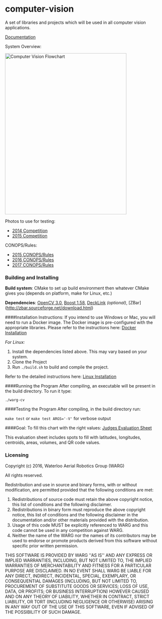 computer-vision
===============

A set of libraries and projects which will be used in all computer vision applications.

[Documentation](http://uwarg.github.io/computer-vision/html/)


System Overview:
<p><img src="http://i.imgur.com/zt84SZQ.jpg" alt="Computer Vision Flowchart" width="400px" height="530px"></p>

Photos to use for testing:
* [2014 Competition](https://drive.google.com/open?id=0BySpWXvmBM4JWGhrZGk5UWNqNm8&authuser=0)
* [2015 Competition](https://drive.google.com/open?id=0B8ozhZojJMQbfkx4WTlOYnJQV3dKcHFxc0F5c1JkU2FHRzRsM2VVU3VzV3JGeUlZQU9iN00&authuser=1)

CONOPS/Rules:
* [2015 CONOPS/Rules](https://drive.google.com/open?id=0BySpWXvmBM4JajdsemZFb0o2Ukk&authuser=0)
* [2016 CONOPS/Rules](https://drive.google.com/open?id=0BySpWXvmBM4JUnhyaGN0NW5OR1k)
* [2017 CONOPS/Rules](https://drive.google.com/file/d/0BySpWXvmBM4JNlFyX18xTUpPOG8/view?usp=sharing)

### Building and Installing

**Build system**: CMake to set up build environment then whatever CMake gives you (depends on platform, make for Linux, etc.)

**Dependencies**: 
    [OpenCV 3.0](http://opencv.org/downloads.html),
    [Boost 1.58](http://www.boost.org/users/download/),
    [DeckLink](http://www.blackmagicdesign.com/support/sdks) _(optional)_,
    [ZBar] (http://zbar.sourceforge.net/download.html) 

####Installation Instructions:
If you intend to use Windows or Mac, you will need to run a Docker image. The Docker image is pre-configured with the appropriate libraries. Please refer to the instructions here: [Docker Installation](http://docs.uwarg.com/computer-vision/)

*For Linux:*

1. Install the dependencies listed above. This may vary based on your system. 
2. Clone the Project
3. Run `./build.sh` to build and compile the project.

Refer to the detailed instructions here: [Linux Installation](http://docs.uwarg.com/computer-vision/Building-the-project-[Linux]/)

####Running the Program
After compiling, an executable will be present in the build directory. To run it type: 

`./warg-cv`

####Testing the Program
After compiling, in the build directory run:

`make test` or `make test ARGS='-V'` for verbose output

####Goal:
To fill this chart with the right values:
[Judges Evaluation Sheet](https://drive.google.com/open?id=0B8ozhZojJMQbWTBWaXBiXzBQcFk)

This evaluation sheet includes spots to fill with latitudes, longitudes, centroids, areas, volumes, and QR code values.

### Licensing
Copyright (c) 2016, Waterloo Aerial Robotics Group (WARG)

All rights reserved.

Redistribution and use in source and binary forms, with or without
modification, are permitted provided that the following conditions are met:

1. Redistributions of source code must retain the above copyright
   notice, this list of conditions and the following disclaimer.
2. Redistributions in binary form must reproduce the above copyright
   notice, this list of conditions and the following disclaimer in the
   documentation and/or other materials provided with the distribution.
3. Usage of this code MUST be explicitly referenced to WARG and this code 
   cannot be used in any competition against WARG.
4. Neither the name of the WARG nor the names of its contributors may be used 
   to endorse or promote products derived from this software without specific
   prior written permission.

THIS SOFTWARE IS PROVIDED BY WARG ''AS IS'' AND ANY
EXPRESS OR IMPLIED WARRANTIES, INCLUDING, BUT NOT LIMITED TO, THE IMPLIED
WARRANTIES OF MERCHANTABILITY AND FITNESS FOR A PARTICULAR PURPOSE ARE
DISCLAIMED. IN NO EVENT SHALL WARG BE LIABLE FOR ANY
DIRECT, INDIRECT, INCIDENTAL, SPECIAL, EXEMPLARY, OR CONSEQUENTIAL DAMAGES
(INCLUDING, BUT NOT LIMITED TO, PROCUREMENT OF SUBSTITUTE GOODS OR SERVICES;
LOSS OF USE, DATA, OR PROFITS; OR BUSINESS INTERRUPTION) HOWEVER CAUSED AND
ON ANY THEORY OF LIABILITY, WHETHER IN CONTRACT, STRICT LIABILITY, OR TORT
(INCLUDING NEGLIGENCE OR OTHERWISE) ARISING IN ANY WAY OUT OF THE USE OF THIS
SOFTWARE, EVEN IF ADVISED OF THE POSSIBILITY OF SUCH DAMAGE.
